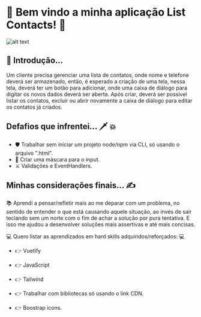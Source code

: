 # 🚀 Bem vindo a minha aplicação List Contacts! 🚀

![alt text](https://raw.githubusercontent.com/abnerferreiradesousa/list-contacts/main/img.png)

## 🥱 Introdução...

Um cliente precisa gerenciar uma lista de contatos, onde nome e telefone deverá ser
armazenado, então, é esperado a criação de uma tela, nessa tela, deverá ter um botão para adicionar,
onde uma caixa de diálogo para digitar os novos dados deverá ser aberta. Após criar, deverá ser
possível listar os contatos, excluir ou abrir novamente a caixa de diálogo para editar os contatos já
criados.

## Defafios que infrentei...  🗡️ 💥 

* 🛡️ Trabalhar sem iniciar um projeto node/npm via CLI, só usando o arquivo ".html".
* 🥊 Criar uma máscara para o input.
* ⚔️ Validações e EventHandlers.

## Minhas considerações finais... ✍️

📚 Aprendi a pensar/refletir mais ao me deparar com um problema, no sentido de entender o que está causando aquele situação, ao invés de sair teclando sem um norte com o fim de achar a solução por pura tentativa. E isso me ajudou a desenvolver soluções mais assertivas e até mais concisas.

💻 Quero listar as aprendizados em hard skills adquiridos/reforçados: 💻

* 👉 Vuetify

* 👉 JavaScript

* 👉 Tailwind

* 👉 Trabalhar com bibliotecas só usando o link CDN.

* 👉 Boostrap icons.
 
